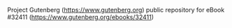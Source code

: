 Project Gutenberg (https://www.gutenberg.org) public repository for eBook #32411 (https://www.gutenberg.org/ebooks/32411)

